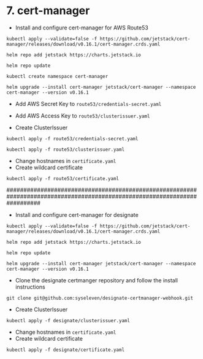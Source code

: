 # 7. cert-manager

* Install and configure cert-manager for AWS Route53

```
kubectl apply --validate=false -f https://github.com/jetstack/cert-manager/releases/download/v0.16.1/cert-manager.crds.yaml
```

```
helm repo add jetstack https://charts.jetstack.io
```

```
helm repo update
```

```
kubectl create namespace cert-manager
```

```
helm upgrade --install cert-manager jetstack/cert-manager --namespace cert-manager --version v0.16.1
```

* Add AWS Secret Key to `route53/credentials-secret.yaml`

* Add AWS Access Key to `route53/clusterissuer.yaml`

* Create ClusterIssuer

```
kubectl apply -f route53/credentials-secret.yaml
```

```
kubectl apply -f route53/clusterissuer.yaml
```

* Change hostnames in `certificate.yaml`
* Create wildcard certificate

```
kubectl apply -f route53/certificate.yaml
```
##########################################################################################################################

* Install and configure cert-manager for designate

```
kubectl apply --validate=false -f https://github.com/jetstack/cert-manager/releases/download/v0.16.1/cert-manager.crds.yaml
```

```
helm repo add jetstack https://charts.jetstack.io
```

```
helm repo update
```

```
helm upgrade --install cert-manager jetstack/cert-manager --namespace cert-manager --version v0.16.1
```

* Clone the designate certmanger repository and follow the install instructions

```
git clone git@github.com:syseleven/designate-certmanager-webhook.git
```

* Create ClusterIssuer

```
kubectl apply -f designate/clusterissuer.yaml
```

* Change hostnames in `certificate.yaml`
* Create wildcard certificate

```
kubectl apply -f designate/certificate.yaml
```
